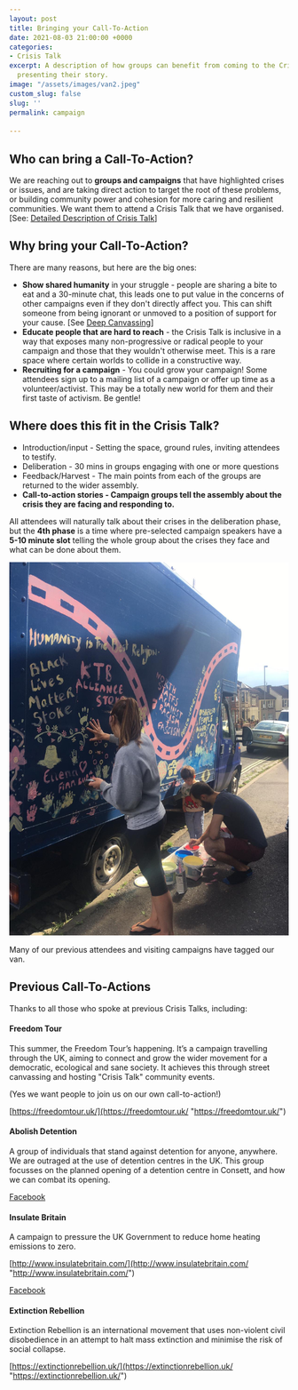 ```yaml
---
layout: post
title: Bringing your Call-To-Action
date: 2021-08-03 21:00:00 +0000
categories:
- Crisis Talk
excerpt: A description of how groups can benefit from coming to the Crisis Talk and
  presenting their story.
image: "/assets/images/van2.jpeg"
custom_slug: false
slug: ''
permalink: campaign

---
```

## Who can bring a Call-To-Action?

We are reaching out to **groups and campaigns** that have highlighted crises or issues, and are taking direct action to target the root of these problems, or building community power and cohesion for more caring and resilient communities. We want them to attend a Crisis Talk that we have organised. \[See: [Detailed Description of Crisis Talk](https://freedomtour.uk/crisis-talk)\]

## Why bring your Call-To-Action?

There are many reasons, but here are the big ones:

* **Show shared humanity** in your struggle - people are sharing a bite to eat and a 30-minute chat, this leads one to put value in the concerns of other campaigns even if they don't directly affect you. This can shift someone from being ignorant or unmoved to a position of support for your cause. \[See [Deep Canvassing](https://www.ted.com/talks/david_fleischer_how_to_fight_prejudice_through_policy_conversations "Deep Canvassing TED Talk")\]
* **Educate people that are hard to reach** - the Crisis Talk is inclusive in a way that exposes many non-progressive or radical people to your campaign and those that they wouldn't otherwise meet. This is a rare space where certain worlds to collide in a constructive way.
* **Recruiting for a campaign** - You could grow your campaign! Some attendees sign up to a mailing list of a campaign or offer up time as a volunteer/activist. This may be a totally new world for them and their first taste of activism. Be gentle!

## Where does this fit in the Crisis Talk?

* Introduction/input - Setting the space, ground rules, inviting attendees to testify.
* Deliberation - 30 mins in groups engaging with one or more questions
* Feedback/Harvest - The main points from each of the groups are returned to the wider assembly.
* **Call-to-action stories - Campaign groups tell the assembly about the crisis they are facing and responding to.**

All attendees will naturally talk about their crises in the deliberation phase, but the **4th phase** is a time where pre-selected campaign speakers have a **5-10 minute slot** telling the whole group about the crises they face and what can be done about them.

![](/assets/images/campaigns-on-van.jpeg)

Many of our previous attendees and visiting campaigns have tagged our van.

## Previous Call-To-Actions

Thanks to all those who spoke at previous Crisis Talks, including:

#### Freedom Tour

This summer, the Freedom Tour’s happening. It’s a campaign travelling through the UK, aiming to connect and grow the wider movement for a democratic, ecological and sane society. It achieves this through street canvassing and hosting "Crisis Talk" community events.

(Yes we want people to join us on our own call-to-action!)

[https://freedomtour.uk/](https://freedomtour.uk/ "https://freedomtour.uk/")

#### Abolish Detention

A group of individuals that stand against detention for anyone, anywhere. We are outraged at the use of detention centres in the UK. This group focusses on the planned opening of a detention centre in Consett, and how we can combat its opening.

[Facebook](https://www.facebook.com/Abolish-Detention-Hassockfield-103117778532701/ "Abolish Detention - Hassockfield Facebook")

#### Insulate Britain

A campaign to pressure the UK Government to reduce home heating emissions to zero.

[http://www.insulatebritain.com/](http://www.insulatebritain.com/ "http://www.insulatebritain.com/")

[Facebook](https://www.facebook.com/insulatebritain "Insulate Britain Facebook")

#### Extinction Rebellion

Extinction Rebellion is an international movement that uses non-violent civil disobedience in an attempt to halt mass extinction and minimise the risk of social collapse.

[https://extinctionrebellion.uk/](https://extinctionrebellion.uk/ "https://extinctionrebellion.uk/")